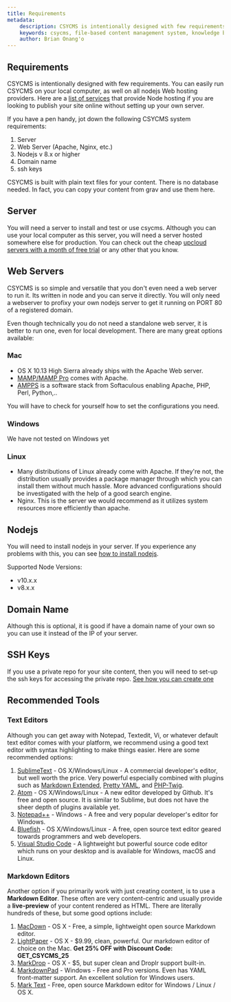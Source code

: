 ```yaml
---
title: Requirements
metadata:
    description: CSYCMS is intentionally designed with few requirements. You can easily run CSYCMS on your local computer, as well on all nodejs Web hosting providers.  Here are a [list of services](https://github.com/nodejs/node-v0.x-archive/wiki/Node-Hosting) that provide Node hosting if you are looking to publish your site online without setting up your own server.
    keywords: csycms, file-based content management system, knowledge base, static site generator, nodejs, requirements
    author: Brian Onang'o
---
```



## Requirements 

CSYCMS is intentionally designed with few requirements. You can easily run CSYCMS on your local computer, as well on all nodejs Web hosting providers.  Here are a [list of services](https://github.com/nodejs/node-v0.x-archive/wiki/Node-Hosting) that provide Node hosting if you are looking to publish your site online without setting up your own server.

If you have a pen handy, jot down the following CSYCMS system requirements:

1. Server
2. Web Server (Apache, Nginx, etc.)
3. Nodejs v 8.x or higher
4. Domain name
5. ssh keys

CSYCMS is built with plain text files for your content. There is no database needed. In fact, you can copy your content from grav and use them here.

## Server

You will need a server to install and test or use csycms. Although you can use your local computer as this server, you will need a server hosted somewhere else for production. You can check out the cheap [upcloud servers with a month of free trial](https://upcloud.com/signup/?promo=6D7UU8) or any other that you know.


## Web Servers

CSYCMS is so simple and versatile that you don't even need a web server to run it. Its written in node and you can serve it directly. You will only need a webserver to profixy your own nodejs server to get it running on PORT 80 of a registered domain.

Even though technically you do not need a standalone web server, it is better to run one, even for local development. There are many great options available:

### Mac

* OS X 10.13 High Sierra already ships with the Apache Web server.
* [MAMP/MAMP Pro](http://mamp.info) comes with Apache. 
* [AMPPS](http://www.ampps.com/downloads) is a software stack from Softaculous enabling Apache, PHP, Perl, Python,..

You will have to check for yourself how to set the configurations you need.

### Windows

We have not tested on Windows yet

### Linux

* Many distributions of Linux already come with Apache. If they're not, the distribution usually provides a package manager through which you can install them without much hassle. More advanced configurations should be investigated with the help of a good search engine.
* Nginx. This is the server we would recommend as it utilizes system resources more efficiently than apache.

## Nodejs
You will need to install nodejs in your server. If you experience any problems with this, you can see [how to install nodejs](https://joshtronic.com/2018/05/07/how-to-install-the-latest-version-of-nodejs-8-on-ubuntu-1804-lts/).

Supported Node Versions:
- v10.x.x
- v8.x.x

## Domain Name
Although this is optional, it is good if have a domain name of your own so you can use it instead of the IP of your server.

## SSH Keys
If you use a private repo for your site content, then you will need to set-up the ssh keys for accessing the private repo. [See how you can create one](https://confluence.atlassian.com/bitbucket/set-up-an-ssh-key-728138079.html)

## Recommended Tools

### Text Editors

Although you can get away with Notepad, Textedit, Vi, or whatever default text editor comes with your platform, we recommend using a good text editor with syntax highlighting to make things easier. Here are some recommended options:

1. [SublimeText](http://www.sublimetext.com/) - OS X/Windows/Linux - A commercial developer's editor, but well worth the price. Very powerful especially combined with plugins such as [Markdown Extended](https://sublime.wbond.net/packages/Markdown%20Extended), [Pretty YAML](https://sublime.wbond.net/packages/Pretty%20YAML), and [PHP-Twig](https://sublime.wbond.net/packages/PHP-Twig).
2. [Atom](http://atom.io) - OS X/Windows/Linux - A new editor developed by Github. It's free and open source. It is similar to Sublime, but does not have the sheer depth of plugins available yet.
3. [Notepad++](http://notepad-plus-plus.org/) - Windows - A free and very popular developer's editor for Windows.
4. [Bluefish](http://bluefish.openoffice.nl/index.html) - OS X/Windows/Linux - A free, open source text editor geared towards programmers and web developers.
5. [Visual Studio Code](https://code.visualstudio.com/) - A lightweight but powerful source code editor which runs on your desktop and is available for Windows, macOS and Linux.

### Markdown Editors

Another option if you primarily work with just creating content, is to use a **Markdown Editor**. These often are very content-centric and usually provide a **live-preview** of your content rendered as HTML. There are literally hundreds of these, but some good options include:

1. [MacDown](http://macdown.uranusjr.com/) - OS X - Free, a simple, lightweight open source Markdown editor.
2. [LightPaper](http://lightpaper.42squares.in/) - OS X - $9.99, clean, powerful. Our markdown editor of choice on the Mac. **Get 25% OFF with Discount Code: GET_CSYCMS_25**
3. [MarkDrop](http://culturezoo.com/markdrop/) - OS X - $5, but super clean and Droplr support built-in.
4. [MarkdownPad](http://markdownpad.com/) - Windows - Free and Pro versions. Even has YAML front-matter support. An excellent solution for Windows users.
5. [Mark Text](https://marktext.github.io/website/) - Free, open source Markdown editor for Windows / Linux / OS X. 
